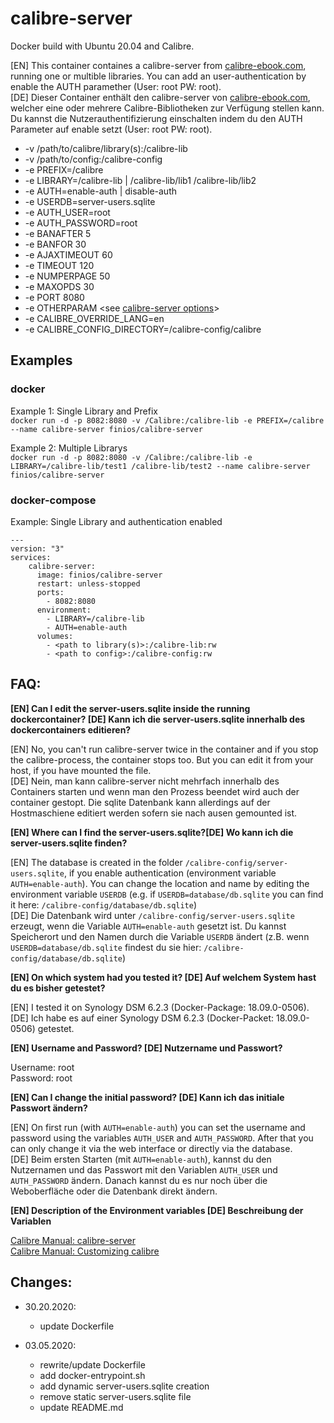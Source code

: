 # calibre-server

Docker build with Ubuntu 20.04 and Calibre.

[EN] This container containes a calibre-server from [calibre-ebook.com](https://calibre-ebook.com), running one or multible libraries. You can add an user-authentication by enable the AUTH paramether (User: root PW: root). <br>
[DE] Dieser Container enthält den calibre-server von [calibre-ebook.com](https://calibre-ebook.com), welcher eine oder mehrere Calibre-Bibliotheken zur Verfügung stellen kann. Du kannst die Nutzerauthentifizierung einschalten indem du den AUTH Parameter auf enable setzt (User: root PW: root).

* -v /path/to/calibre/library(s):/calibre-lib
* -v /path/to/config:/calibre-config
* -e PREFIX=/calibre
* -e LIBRARY=/calibre-lib | /calibre-lib/lib1 /calibre-lib/lib2
* -e AUTH=enable-auth | disable-auth
* -e USERDB=server-users.sqlite
* -e AUTH_USER=root
* -e AUTH_PASSWORD=root
* -e BANAFTER 5
* -e BANFOR 30
* -e AJAXTIMEOUT 60
* -e TIMEOUT 120
* -e NUMPERPAGE 50
* -e MAXOPDS 30
* -e PORT 8080
* -e OTHERPARAM <see [calibre-server options](https://manual.calibre-ebook.com/generated/en/calibre-server.html)>
* -e CALIBRE_OVERRIDE_LANG=en
* -e CALIBRE_CONFIG_DIRECTORY=/calibre-config/calibre

## Examples

### docker

Example 1: Single Library and Prefix <br>
```docker run -d -p 8082:8080 -v /Calibre:/calibre-lib -e PREFIX=/calibre --name calibre-server finios/calibre-server```

Example 2: Multiple Librarys <br>
```docker run -d -p 8082:8080 -v /Calibre:/calibre-lib -e LIBRARY=/calibre-lib/test1 /calibre-lib/test2 --name calibre-server finios/calibre-server```

### docker-compose

Example: Single Library and authentication enabled <br>
```
---
version: "3"  
services:  
    calibre-server:
      image: finios/calibre-server
      restart: unless-stopped
      ports:
        - 8082:8080
      environment:
        - LIBRARY=/calibre-lib
        - AUTH=enable-auth
      volumes:  
        - <path to library(s)>:/calibre-lib:rw
        - <path to config>:/calibre-config:rw
```

## FAQ:

__[EN] Can I edit the server-users.sqlite inside the running dockercontainer? [DE] Kann ich die server-users.sqlite innerhalb des dockercontainers editieren?__

[EN] No, you can't run calibre-server twice in the container and if you stop the calibre-process, the container stops too.
But you can edit it from your host, if you have mounted the file. <br>
[DE] Nein, man kann calibre-server nicht mehrfach innerhalb des Containers starten und wenn man den Prozess beendet wird auch der container gestopt. Die sqlite Datenbank kann allerdings auf der Hostmaschiene editiert werden sofern sie nach ausen gemounted ist.

__[EN] Where can I find the server-users.sqlite?[DE] Wo kann ich die server-users.sqlite finden?__

[EN] The database is created in the folder ```/calibre-config/server-users.sqlite```, if you enable authentication (environment variable ```AUTH=enable-auth```). You can change the location and name by editing the environment variable ```USERDB``` (e.g. if ```USERDB=database/db.sqlite``` you can find it here: ```/calibre-config/database/db.sqlite```) <br>
[DE] Die Datenbank wird unter ```/calibre-config/server-users.sqlite``` erzeugt, wenn die Variable ```AUTH=enable-auth``` gesetzt ist. Du kannst Speicherort und den Namen durch die Variable ```USERDB``` ändert (z.B. wenn ```USERDB=database/db.sqlite``` findest du sie hier: ```/calibre-config/database/db.sqlite```)

__[EN] On which system had you tested it? [DE] Auf welchem System hast du es bisher getestet?__

[EN] I tested it on Synology DSM 6.2.3 (Docker-Package: 18.09.0-0506). <br>
[DE] Ich habe es auf einer Synology DSM 6.2.3 (Docker-Packet: 18.09.0-0506) getestet.

__[EN] Username and Password? [DE] Nutzername und Passwort?__

Username: root <br>
Password: root

__[EN] Can I change the initial password? [DE] Kann ich das initiale Passwort ändern?__

[EN] On first run (with ```AUTH=enable-auth```) you can set the username and password using the variables ```AUTH_USER``` and ```AUTH_PASSWORD```. After that you can only change it via the web interface or directly via the database. <br>
[DE] Beim ersten Starten (mit ```AUTH=enable-auth```), kannst du den Nutzernamen und das Passwort mit den Variablen ```AUTH_USER``` und ```AUTH_PASSWORD``` ändern. Danach kannst du es nur noch über die Weboberfläche oder die Datenbank direkt ändern.

__[EN] Description of the Environment variables [DE] Beschreibung der Variablen__

[Calibre Manual: calibre-server](https://manual.calibre-ebook.com/generated/en/calibre-server.html) <br>
[Calibre Manual: Customizing calibre](https://manual.calibre-ebook.com/customize.html)

## Changes:

* 30.20.2020:
  * update Dockerfile

* 03.05.2020: 
  * rewrite/update Dockerfile
  * add docker-entrypoint.sh
  * add dynamic server-users.sqlite creation
  * remove static server-users.sqlite file
  * update README.md
